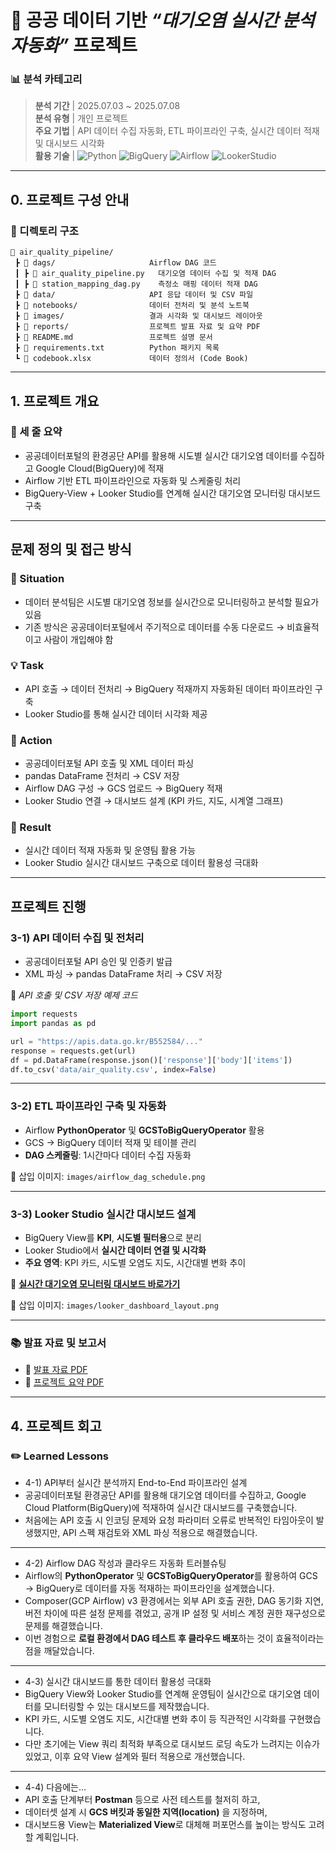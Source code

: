 # 🌱 공공 데이터 기반 *“대기오염 실시간 분석 자동화”* 프로젝트

### 📊 분석 카테고리
> **분석 기간** | 2025.07.03 ~ 2025.07.08  
> **분석 유형** | 개인 프로젝트  
> **주요 기법** | API 데이터 수집 자동화, ETL 파이프라인 구축, 실시간 데이터 적재 및 대시보드 시각화  
> **활용 기술** | ![Python](https://img.shields.io/badge/Python-3776AB?style=flat-square&logo=Python&logoColor=white) ![BigQuery](https://img.shields.io/badge/BigQuery-4285F4?style=flat-square&logo=GoogleCloud&logoColor=white) ![Airflow](https://img.shields.io/badge/Airflow-017CEE?style=flat-square&logo=ApacheAirflow&logoColor=white) ![LookerStudio](https://img.shields.io/badge/LookerStudio-4285F4?style=flat-square&logo=Looker&logoColor=white)  

---

## 0. 프로젝트 구성 안내

### 📂 디렉토리 구조

```plaintext
📁 air_quality_pipeline/
 ┣ 📁 dags/                     Airflow DAG 코드
 ┃ ┣ 📄 air_quality_pipeline.py   대기오염 데이터 수집 및 적재 DAG
 ┃ ┣ 📄 station_mapping_dag.py    측정소 매핑 데이터 적재 DAG
 ┣ 📁 data/                     API 응답 데이터 및 CSV 파일
 ┣ 📁 notebooks/                데이터 전처리 및 분석 노트북
 ┣ 📁 images/                   결과 시각화 및 대시보드 레이아웃
 ┣ 📁 reports/                  프로젝트 발표 자료 및 요약 PDF
 ┣ 📄 README.md                 프로젝트 설명 문서
 ┣ 📄 requirements.txt          Python 패키지 목록
 ┗ 📄 codebook.xlsx             데이터 정의서 (Code Book)
```

---

## 1. 프로젝트 개요

### 📌 세 줄 요약
- 공공데이터포털의 환경공단 API를 활용해 시도별 실시간 대기오염 데이터를 수집하고 Google Cloud(BigQuery)에 적재
- Airflow 기반 ETL 파이프라인으로 자동화 및 스케줄링 처리
- BigQuery-View + Looker Studio를 연계해 실시간 대기오염 모니터링 대시보드 구축

---

## 문제 정의 및 접근 방식

### 🔎 Situation
- 데이터 분석팀은 시도별 대기오염 정보를 실시간으로 모니터링하고 분석할 필요가 있음
- 기존 방식은 공공데이터포털에서 주기적으로 데이터를 수동 다운로드 → 비효율적이고 사람이 개입해야 함

### 💡 Task
- API 호출 → 데이터 전처리 → BigQuery 적재까지 자동화된 데이터 파이프라인 구축
- Looker Studio를 통해 실시간 데이터 시각화 제공

### 🏃 Action
- 공공데이터포털 API 호출 및 XML 데이터 파싱
- pandas DataFrame 전처리 → CSV 저장
- Airflow DAG 구성 → GCS 업로드 → BigQuery 적재
- Looker Studio 연결 → 대시보드 설계 (KPI 카드, 지도, 시계열 그래프)

### 🚀 Result
- 실시간 데이터 적재 자동화 및 운영팀 활용 가능
- Looker Studio 실시간 대시보드 구축으로 데이터 활용성 극대화

---

## 프로젝트 진행

### 3-1) API 데이터 수집 및 전처리
- 공공데이터포털 API 승인 및 인증키 발급
- XML 파싱 → pandas DataFrame 처리 → CSV 저장

📄 *API 호출 및 CSV 저장 예제 코드*
```python
import requests
import pandas as pd

url = "https://apis.data.go.kr/B552584/..."
response = requests.get(url)
df = pd.DataFrame(response.json()['response']['body']['items'])
df.to_csv('data/air_quality.csv', index=False)
```

---

### 3-2) ETL 파이프라인 구축 및 자동화
- Airflow **PythonOperator** 및 **GCSToBigQueryOperator** 활용
- GCS → BigQuery 데이터 적재 및 테이블 관리
- **DAG 스케줄링**: 1시간마다 데이터 수집 자동화

📄 삽입 이미지: `images/airflow_dag_schedule.png`

---

### 3-3) Looker Studio 실시간 대시보드 설계
- BigQuery View를 **KPI**, **시도별 필터용**으로 분리
- Looker Studio에서 **실시간 데이터 연결 및 시각화**
- **주요 영역**: KPI 카드, 시도별 오염도 지도, 시간대별 변화 추이

🔗 **[실시간 대기오염 모니터링 대시보드 바로가기](#)**

📄 삽입 이미지: `images/looker_dashboard_layout.png`

---

### 📚 발표 자료 및 보고서
- 📄 [발표 자료 PDF](reports/air_quality_presentation.pdf)
- 📄 [프로젝트 요약 PDF](reports/air_quality_summary.pdf)

---

## 4. 프로젝트 회고

### ✏️ Learned Lessons

- 4-1) API부터 실시간 분석까지 End-to-End 파이프라인 설계
 - 공공데이터포털 환경공단 API를 활용해 대기오염 데이터를 수집하고, Google Cloud Platform(BigQuery)에 적재하여 실시간 대시보드를 구축했습니다.
 - 처음에는 API 호출 시 인코딩 문제와 요청 파라미터 오류로 반복적인 타임아웃이 발생했지만, API 스펙 재검토와 XML 파싱 적용으로 해결했습니다.

---

- 4-2) Airflow DAG 작성과 클라우드 자동화 트러블슈팅
 - Airflow의 **PythonOperator** 및 **GCSToBigQueryOperator**를 활용하여 GCS → BigQuery로 데이터를 자동 적재하는 파이프라인을 설계했습니다.
 - Composer(GCP Airflow) v3 환경에서는 외부 API 호출 권한, DAG 동기화 지연, 버전 차이에 따른 설정 문제를 겪었고, 공개 IP 설정 및 서비스 계정 권한 재구성으로 문제를 해결했습니다.
 - 이번 경험으로 **로컬 환경에서 DAG 테스트 후 클라우드 배포**하는 것이 효율적이라는 점을 깨달았습니다.

---

- 4-3) 실시간 대시보드를 통한 데이터 활용성 극대화
 - BigQuery View와 Looker Studio를 연계해 운영팀이 실시간으로 대기오염 데이터를 모니터링할 수 있는 대시보드를 제작했습니다.
 - KPI 카드, 시도별 오염도 지도, 시간대별 변화 추이 등 직관적인 시각화를 구현했습니다.
 - 다만 초기에는 View 쿼리 최적화 부족으로 대시보드 로딩 속도가 느려지는 이슈가 있었고, 이후 요약 View 설계와 필터 적용으로 개선했습니다.

---

- 4-4) 다음에는…
 - API 호출 단계부터 **Postman** 등으로 사전 테스트를 철저히 하고,
 - 데이터셋 설계 시 **GCS 버킷과 동일한 지역(location)** 을 지정하며,
 - 대시보드용 View는 **Materialized View**로 대체해 퍼포먼스를 높이는 방식도 고려할 계획입니다.
